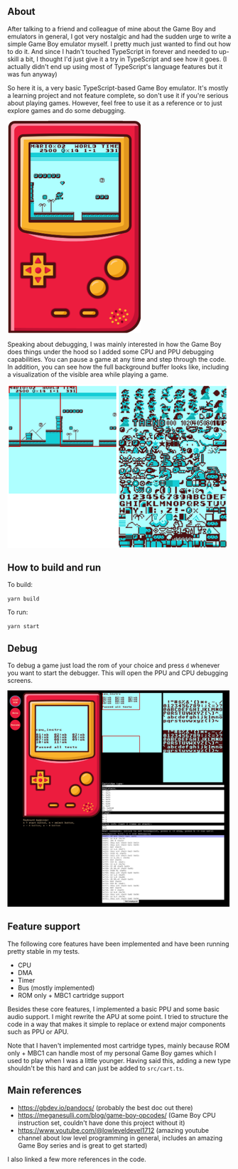 ## About

After talking to a friend and colleague of mine about the Game Boy and emulators in general, I got very nostalgic and had the sudden urge to write a simple Game Boy emulator myself. I pretty much just wanted to find out how to do it. And since I hadn't touched TypeScript in forever and needed to up-skill a bit, I thought I'd just give it a try in TypeScript and see how it goes. (I actually didn't end up using most of TypeScript's language features but it was fun anyway)

So here it is, a very basic TypeScript-based Game Boy emulator. It's mostly a learning project and not feature complete, so don't use it if you're serious about playing games. However, feel free to use it as a reference or to just explore games and do some debugging. 

<img src="./doc/images/game.png" alt="Game Boy" width="300">

Speaking about debugging, I was mainly interested in how the Game Boy does things under the hood so I added some CPU and PPU debugging capabilities. You can pause a game at any time and step through the code. In addition, you can see how the full background buffer looks like, including a visualization of the visible area while playing a game.

<img src="./doc/images/window-debug-info.png" alt="Game Boy" width="500">

## How to build and run

To build:

`yarn build`

To run:

`yarn start`

## Debug

To debug a game just load the rom of your choice and press `d` whenever you want to start the debugger. This will open the PPU and CPU debugging screens.

<img src="./doc/images/full-screen.png" alt="Game Boy" width="500">

## Feature support

The following core features have been implemented and have been running pretty stable in my tests.

* CPU
* DMA
* Timer
* Bus (mostly implemented)
* ROM only + MBC1 cartridge support

Besides these core features, I implemented a basic PPU and some basic audio support. I might rewrite the APU at some point. I tried to structure the code in a way that makes it simple to replace or extend major components such as PPU or APU.

Note that I haven't implemented most cartridge types, mainly because ROM only + MBC1 can handle most of my personal Game Boy games which I used to play when I was a little younger. Having said this, adding a new type shouldn't be this hard and can just be added to `src/cart.ts`.

## Main references

* https://gbdev.io/pandocs/ (probably the best doc out there)
* https://meganesulli.com/blog/game-boy-opcodes/ (Game Boy CPU instruction set, couldn't have done this project without it)
* https://www.youtube.com/@lowleveldevel1712 (amazing youtube channel about low level programming in general, includes an amazing Game Boy series and is great to get started)

I also linked a few more references in the code.
